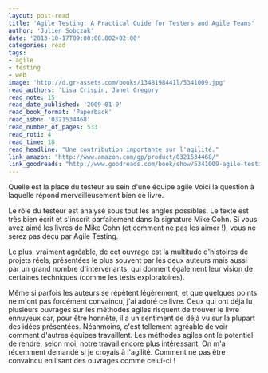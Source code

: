 ```yaml
---
layout: post-read
title: 'Agile Testing: A Practical Guide for Testers and Agile Teams'
author: 'Julien Sobczak'
date: '2013-10-17T09:00:00.002+02:00'
categories: read
tags:
- agile
- testing
- web
image: 'http://d.gr-assets.com/books/1348198441l/5341009.jpg'
read_authors: 'Lisa Crispin, Janet Gregory'
read_note: 15
read_date_published: '2009-01-9'
read_book_format: 'Paperback'
read_isbn: '0321534468'
read_number_of_pages: 533
read_roti: 4
read_time: 18
read_headline: "Une contribution importante sur l'agilité."
link_amazon: "http://www.amazon.com/gp/product/0321534468/"
link_goodreads: "http://www.goodreads.com/book/show/5341009-agile-testing"
---
```



Quelle est la place du testeur au sein d'une équipe agile Voici la question à laquelle répond merveilleusement bien ce livre.

Le rôle du testeur est analysé sous tout les angles possibles. Le texte est très bien écrit et s'inscrit parfaitement dans la signature Mike Cohn. Si vous avez aimé les livres de Mike Cohn (et comment ne pas les aimer !), vous ne serez pas déçu par Agile Testing.

Le plus, vraiment agréable, de cet ouvrage est la multitude d'histoires de projets réels, présentées le plus souvent par les deux auteurs mais aussi par un grand nombre d'intervenants, qui donnent également leur vision de certaines techniques (comme les tests exploratoires).

Même si parfois les auteurs se répètent légèrement, et que quelques points ne m'ont pas forcément convaincu, j'ai adoré ce livre. Ceux qui ont déjà lu plusieurs ouvrages sur les méthodes agiles risquent de trouver le livre ennuyeux car, pour être honnête, il a un sentiment de déjà vu sur la plupart des idées présentées. Néanmoins, c'est tellement agréable de voir comment d'autres équipes travaillent. Les méthodes agiles ont le potentiel de rendre, selon moi, notre travail encore plus intéressant. On m'a récemment demandé si je croyais à l'agilité. Comment ne pas être convaincu en lisant des ouvrages comme celui-ci !

